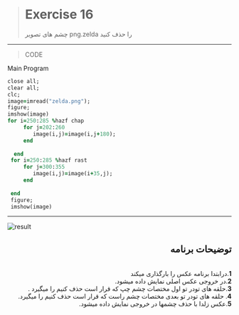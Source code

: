> # Exercise 16
>چشم های تصویر png.zelda را حذف کنید
***
>CODE

Main Program
```ruby
close all;
clear all;
clc;
image=imread("zelda.png");
figure;
imshow(image)
for i=250:285 %hazf chap
     for j=202:260
        image(i,j)=image(i,j+180);
     end
 
  end
 for i=250:285 %hazf rast
     for j=300:355
        image(i,j)=image(i+35,j);
     end
 
 end
 figure;
 imshow(image)

```
****
![result](https://user-images.githubusercontent.com/79658260/116662605-3b0ad700-a9ab-11eb-8a8e-ed3b00a090fb.png)




<div dir="rtl">
<h2>توضیحات برنامه</h2> <br />
 <b>1</b>.درابتدا برنامه عکس را بارگذاری میکند<br />
<b>2</b>.در خروجی عکس اصلی نمایش داده میشود. <br />
<b>3</b>.حلقه های تودر تو اول مختصات چشم چپ که قرار است حذف کنیم را میگیرد .<br />
<b>4</b>. حلقه های تودر تو بعدی مختصات چشم راست که قرار است حذف کنیم را میگیرد.<br />
<b>5</b>.عکس زلدا با حذف چشمها در خروجی نمایش داده میشود.
</div>

